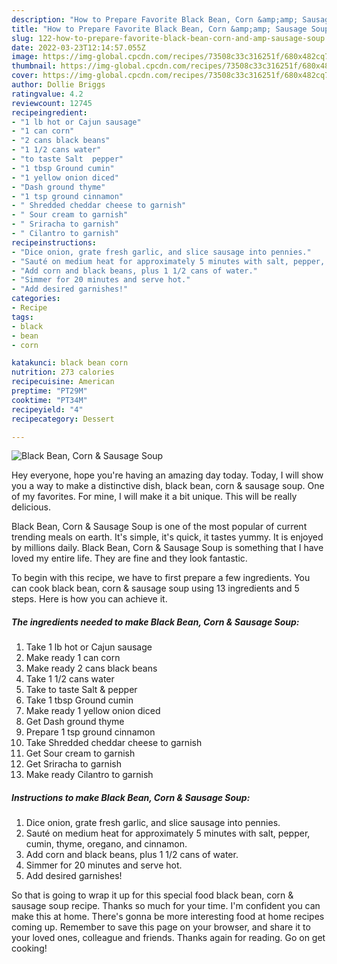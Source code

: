 ```yaml
---
description: "How to Prepare Favorite Black Bean, Corn &amp;amp; Sausage Soup"
title: "How to Prepare Favorite Black Bean, Corn &amp;amp; Sausage Soup"
slug: 122-how-to-prepare-favorite-black-bean-corn-and-amp-sausage-soup
date: 2022-03-23T12:14:57.055Z
image: https://img-global.cpcdn.com/recipes/73508c33c316251f/680x482cq70/black-bean-corn-sausage-soup-recipe-main-photo.jpg
thumbnail: https://img-global.cpcdn.com/recipes/73508c33c316251f/680x482cq70/black-bean-corn-sausage-soup-recipe-main-photo.jpg
cover: https://img-global.cpcdn.com/recipes/73508c33c316251f/680x482cq70/black-bean-corn-sausage-soup-recipe-main-photo.jpg
author: Dollie Briggs
ratingvalue: 4.2
reviewcount: 12745
recipeingredient:
- "1 lb hot or Cajun sausage"
- "1 can corn"
- "2 cans black beans"
- "1 1/2 cans water"
- "to taste Salt  pepper"
- "1 tbsp Ground cumin"
- "1 yellow onion diced"
- "Dash ground thyme"
- "1 tsp ground cinnamon"
- " Shredded cheddar cheese to garnish"
- " Sour cream to garnish"
- " Sriracha to garnish"
- " Cilantro to garnish"
recipeinstructions:
- "Dice onion, grate fresh garlic, and slice sausage into pennies."
- "Sauté on medium heat for approximately 5 minutes with salt, pepper, cumin, thyme, oregano, and cinnamon."
- "Add corn and black beans, plus 1 1/2 cans of water."
- "Simmer for 20 minutes and serve hot."
- "Add desired garnishes!"
categories:
- Recipe
tags:
- black
- bean
- corn

katakunci: black bean corn 
nutrition: 273 calories
recipecuisine: American
preptime: "PT29M"
cooktime: "PT34M"
recipeyield: "4"
recipecategory: Dessert

---
```



![Black Bean, Corn &amp; Sausage Soup](https://img-global.cpcdn.com/recipes/73508c33c316251f/680x482cq70/black-bean-corn-sausage-soup-recipe-main-photo.jpg)

Hey everyone, hope you're having an amazing day today. Today, I will show you a way to make a distinctive dish, black bean, corn &amp; sausage soup. One of my favorites. For mine, I will make it a bit unique. This will be really delicious.



Black Bean, Corn &amp; Sausage Soup is one of the most popular of current trending meals on earth. It's simple, it's quick, it tastes yummy. It is enjoyed by millions daily. Black Bean, Corn &amp; Sausage Soup is something that I have loved my entire life. They are fine and they look fantastic.


To begin with this recipe, we have to first prepare a few ingredients. You can cook black bean, corn &amp; sausage soup using 13 ingredients and 5 steps. Here is how you can achieve it.

<!--inarticleads1-->

##### The ingredients needed to make Black Bean, Corn &amp; Sausage Soup:

1. Take 1 lb hot or Cajun sausage
1. Make ready 1 can corn
1. Make ready 2 cans black beans
1. Take 1 1/2 cans water
1. Take to taste Salt &amp; pepper
1. Take 1 tbsp Ground cumin
1. Make ready 1 yellow onion diced
1. Get Dash ground thyme
1. Prepare 1 tsp ground cinnamon
1. Take  Shredded cheddar cheese to garnish
1. Get  Sour cream to garnish
1. Get  Sriracha to garnish
1. Make ready  Cilantro to garnish




<!--inarticleads2-->

##### Instructions to make Black Bean, Corn &amp; Sausage Soup:

1. Dice onion, grate fresh garlic, and slice sausage into pennies.
1. Sauté on medium heat for approximately 5 minutes with salt, pepper, cumin, thyme, oregano, and cinnamon.
1. Add corn and black beans, plus 1 1/2 cans of water.
1. Simmer for 20 minutes and serve hot.
1. Add desired garnishes!




So that is going to wrap it up for this special food black bean, corn &amp; sausage soup recipe. Thanks so much for your time. I'm confident you can make this at home. There's gonna be more interesting food at home recipes coming up. Remember to save this page on your browser, and share it to your loved ones, colleague and friends. Thanks again for reading. Go on get cooking!
